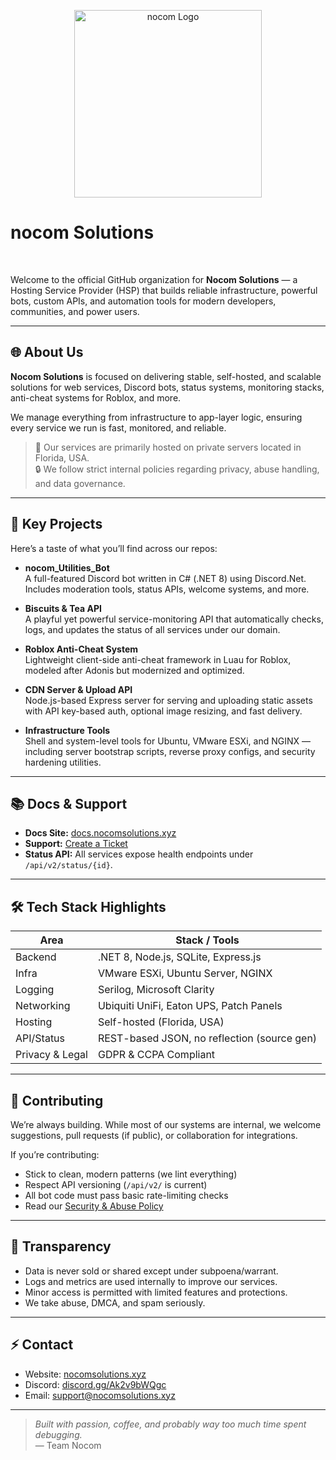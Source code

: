 
<p align="center">
  <img src="https://cdn.nocomsolutions.xyz/logo.png" alt="nocom Logo" width="300"> <!-- Adjust width as needed -->
</p>
<h1>nocom Solutions</h1></br>

Welcome to the official GitHub organization for **Nocom Solutions** — a Hosting Service Provider (HSP) that builds reliable infrastructure, powerful bots, custom APIs, and automation tools for modern developers, communities, and power users.

---

## 🌐 About Us

**Nocom Solutions** is focused on delivering stable, self-hosted, and scalable solutions for web services, Discord bots, status systems, monitoring stacks, anti-cheat systems for Roblox, and more.

We manage everything from infrastructure to app-layer logic, ensuring every service we run is fast, monitored, and reliable.

> 📍 Our services are primarily hosted on private servers located in Florida, USA.  
> 🔒 We follow strict internal policies regarding privacy, abuse handling, and data governance.

---

## 🚀 Key Projects

Here’s a taste of what you’ll find across our repos:

- **nocom_Utilities_Bot**  
  A full-featured Discord bot written in C# (.NET 8) using Discord.Net. Includes moderation tools, status APIs, welcome systems, and more.

- **Biscuits & Tea API**  
  A playful yet powerful service-monitoring API that automatically checks, logs, and updates the status of all services under our domain.

- **Roblox Anti-Cheat System**  
  Lightweight client-side anti-cheat framework in Luau for Roblox, modeled after Adonis but modernized and optimized.

- **CDN Server & Upload API**  
  Node.js-based Express server for serving and uploading static assets with API key-based auth, optional image resizing, and fast delivery.

- **Infrastructure Tools**  
  Shell and system-level tools for Ubuntu, VMware ESXi, and NGINX — including server bootstrap scripts, reverse proxy configs, and security hardening utilities.

---

## 📚 Docs & Support

- **Docs Site:** [docs.nocomsolutions.xyz](https://docs.nocomsolutions.xyz)
- **Support:** [Create a Ticket](https://support.nocomsolutions.xyz/en/customer/create-ticket/)
- **Status API:** All services expose health endpoints under `/api/v2/status/{id}`.

---

## 🛠️ Tech Stack Highlights

| Area           | Stack / Tools                            |
|----------------|------------------------------------------|
| Backend        | .NET 8, Node.js, SQLite, Express.js      |
| Infra          | VMware ESXi, Ubuntu Server, NGINX        |
| Logging        | Serilog, Microsoft Clarity               |
| Networking     | Ubiquiti UniFi, Eaton UPS, Patch Panels  |
| Hosting        | Self-hosted (Florida, USA)               |
| API/Status     | REST-based JSON, no reflection (source gen) |
| Privacy & Legal| GDPR & CCPA Compliant                    |

---

## 🤝 Contributing

We’re always building. While most of our systems are internal, we welcome suggestions, pull requests (if public), or collaboration for integrations.

If you’re contributing:
- Stick to clean, modern patterns (we lint everything)
- Respect API versioning (`/api/v2/` is current)
- All bot code must pass basic rate-limiting checks
- Read our [Security & Abuse Policy](https://docs.nocomsolutions.xyz/docs/legal) 

---

## 👀 Transparency

- Data is never sold or shared except under subpoena/warrant.
- Logs and metrics are used internally to improve our services.
- Minor access is permitted with limited features and protections.
- We take abuse, DMCA, and spam seriously.

---

## ⚡ Contact

- Website: [nocomsolutions.xyz](https://www.nocomsolutions.xyz)
- Discord: [discord.gg/Ak2v9bWQgc](https://discord.gg/Ak2v9bWQgc) 
- Email: support@nocomsolutions.xyz

---

> _Built with passion, coffee, and probably way too much time spent debugging._  
> — Team Nocom
